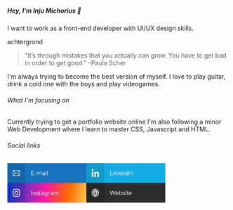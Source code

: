 ##### Hey, I'm Inju Michorius 👋
I want to work as a front-end developer with UI/UX design skills.

achtergrond

> “It’s through mistakes that you actually can grow. You have to get bad in order to get good.” –Paula Scher

I'm always trying to become the best version of myself. I love to play guitar, drink a cold one with the boys and play videogames.

###### What I'm focusing on
Currently trying to get a portfolio website online
I'm also following a minor Web Development where I learn to master CSS, Javascript and HTML.

###### Social links
<a href="inju.nl"><img src="e-mailButton.jpg" alt="Social media link to my e-mail adress" align="left" height="45" width="180" ></a>
<a href="inju.nl"><img src="linkedInButton.jpg" alt="Social media linm to my LinkedIn" align="left" height="45" width="180" ></a>
<a href="inju.nl"><img src="instagramButton.jpg" alt="Social media link to my Instagram" align="left" height="45" width="180" ></a>
<a href="inju.nl"><img src="websiteButton.jpg" alt="Link to my personal website!" align="left" height="45" width="180" ></a>
<!--
**InjuMichorius/InjuMichorius** is a ✨ _special_ ✨ repository because its `README.md` (this file) appears on your GitHub profile.

Here are some ideas to get you started:

- 🔭 I’m currently working on ...
- 🌱 I’m currently learning ...
- 👯 I’m looking to collaborate on ...
- 🤔 I’m looking for help with ...
- 💬 Ask me about ...
- 📫 How to reach me: ...
- 😄 Pronouns: ...
- ⚡ Fun fact: ...
-->
